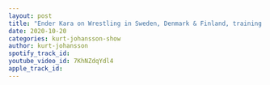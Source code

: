 ```yaml
---
layout: post
title: "Ender Kara on Wrestling in Sweden, Denmark & Finland, training in UK & wXw, Turkish wrestling & More"
date: 2020-10-20
categories: kurt-johansson-show
author: kurt-johansson
spotify_track_id: 
youtube_video_id: 7KhNZdqYdl4
apple_track_id: 
---
```

